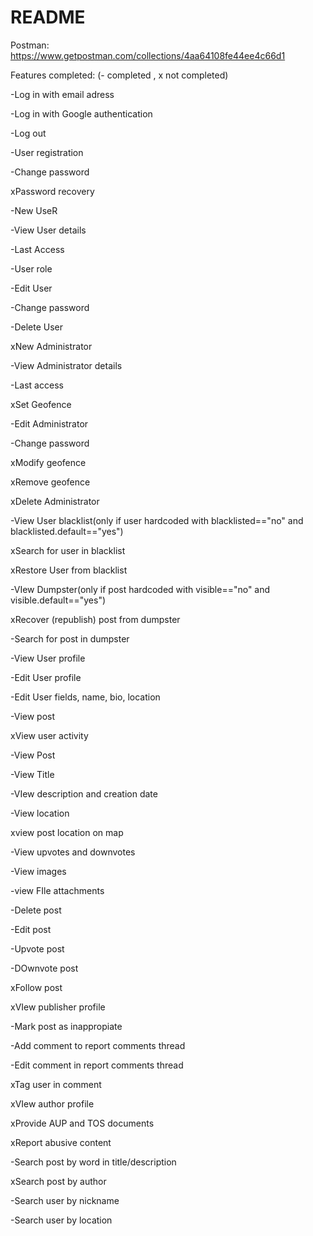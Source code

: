 # README

Postman:
https://www.getpostman.com/collections/4aa64108fe44ee4c66d1

Features completed: (- completed , x not completed) 

-Log in with email adress

-Log in with Google authentication

-Log out

-User registration

-Change password

xPassword recovery

-New UseR

-View User details

-Last Access

-User role

-Edit User

-Change password

-Delete User

xNew Administrator

-View Administrator details

-Last access

xSet Geofence

-Edit Administrator

-Change password

xModify geofence

xRemove geofence

xDelete Administrator

-View User blacklist(only if user hardcoded with blacklisted=="no" and blacklisted.default=="yes")

xSearch for user in blacklist

xRestore User from blacklist

-VIew Dumpster(only if post hardcoded with visible=="no" and visible.default=="yes")

xRecover (republish) post from dumpster

-Search for post in dumpster

-View User profile

-Edit User profile

-Edit User fields, name, bio, location

-View post

xView user activity

-View Post

-View Title

-VIew description and creation date

-View location

xview post location on map

-View upvotes and downvotes

-View images

-view FIle attachments

-Delete post

-Edit post

-Upvote post

-DOwnvote post

xFollow post

xVIew publisher profile

-Mark post as inappropiate

-Add comment to report comments thread

-Edit comment in report comments thread

xTag user in comment

xVIew author profile

xProvide AUP and TOS documents

xReport abusive content

-Search post by word in title/description

xSearch post by author

-Search user by nickname

-Search user by location





